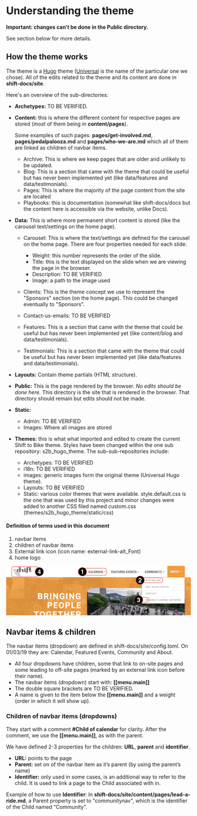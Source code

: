 # Understanding the theme

**Important: changes can't be done in the Public directory.**

See section below for more details.

## How the theme works
The theme is a [Hugo](https://gohugo.io/) theme ([Universal](https://themes.gohugo.io/hugo-universal-theme/) is the name of the particular one we chose). All of the edits related to the theme and its content are done in **shift-docs/site**.

Here's an overview of the sub-directories: 
- **Archetypes:** TO BE VERIFIED. 
- **Content:** this is where the different content for respective pages are stored (most of them being in **content/pages**). 

    Some examples of such pages: **pages/get-involved.md**, **pages/pedalpalooza.md** and **pages/who-we-are.md** which all of them are linked as children of navbar items. 

    - Archive: This is where we keep pages that are older and unlikely to be updated.
    - Blog: This is a section that came with the theme that could be useful but has never been implemented yet (like data/features and data/testimonials). 
    - Pages: This is where the majority of the page content from the site are located
    - Playbooks: this is documentation (somewhat like shift-docs/docs but the content here is accessible via the website, unlike Docs). 

- **Data:** This is where more permanent short content is stored (like the carousel text/settings on the home page).

    - Carousel: This is where the text/settings are defined for the carousel on the home page. There are four properties needed for each slide: 
      - Weight: this number represents the order of the slide. 
      - Title: this is the text displayed on the slide when we are viewing the page in the browser. 
      - Description: TO BE VERIFIED 
      - Image: a path to the image used

    - Clients: This is the theme concept we use to represent the "Sponsors" section (on the home page). This could be changed eventually to "Sponsors". 

    - Contact-us-emails: TO BE VERIFIED
    - Features: This is a section that came with the theme that could be useful but has never been implemented yet (like content/blog and data/testimonials). 
    - Testimonials: This is a section that came with the theme that could be useful but has never been implemented yet (like data/features and data/testimonials). 
           
- **Layouts:** Contain theme partials (HTML structure). 
- **Public:** This is the page rendered by the browser. *No edits should be done here.* This directory is the site that is rendered in the browser. That directory should remain but edits should not be made. 
    
- **Static:** 
    - Admin: TO BE VERIFIED
    - Images: Where all images are stored
- **Themes:** this is what what imported and edited to create the current Shift to Bike theme. Styles have been changed within the one sub repository: s2b_hugo_theme. The sub-sub-repositories include: 
    - Archetypes: TO BE VERIFIED
    - i18n: TO BE VERIFIED
    - images: generic images form the original theme (Universal Hugo theme).
    - Layouts: TO BE VERIFIED
    - Static: various color themes that were available. style.default.css is the one that was used by this project and minor changes were added to another CSS filed named custom.css (themes/s2b_hugo_theme/static/css)


#### Definition of terms used in this document
1. navbar items
2. children of navbar items
3. External link icon (icon name: external-link-alt_Font)
4. home logo

![annotated screenshot of homepage showing 4 items above](./images/THEME_editing_terms.png)

## Navbar items & children
The navbar items (dropdown) are defined in shift-docs/site/config.toml. On 01/03/19 they are: Calendar, Featured Events, Community and About.
- All four dropdowns have children, some that link to on-site pages and some leading to off-site pages (marked by an external link icon before their name).
- The navbar items (dropdown) start with: **[[menu.main]]**
- The double square brackets are TO BE VERIFIED. 
- A name is given to the item below the **[[menu.main]]** and a weight (order in which it will show up). 
	 
### Children of navbar items (dropdowns)
They start with a comment **#Child of calendar** for clarity. After the comment, we use the **[[menu.main]]**, as with the parent. 

We have defined 2-3 properties for the children: **URL**, **parent** and **identifier**. 
- **URL:** points to the page
- **Parent:** set on of the navbar item as it’s parent (by using the parent’s name)
- **Identifier:** only used in some cases, is an additional way to refer to the child. It is used to link a page to the Child associated with in. 

Example of how to use **Identifier**: In **shift-docs/site/content/pages/lead-a-ride.md**, a Parent property is set to "communitynav", which is the identifier of the Child named "Community". 
